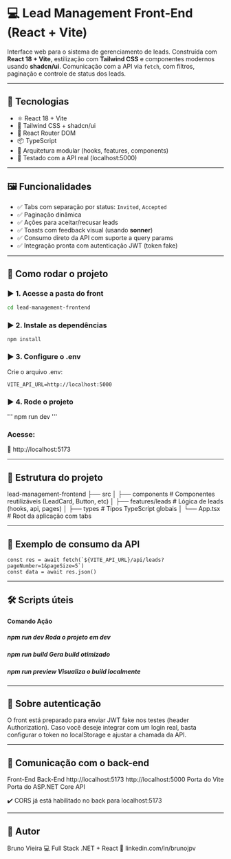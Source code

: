 # 💻 Lead Management Front-End (React + Vite)

Interface web para o sistema de gerenciamento de leads. Construída com **React 18 + Vite**, estilização com **Tailwind CSS** e componentes modernos usando **shadcn/ui**. Comunicação com a API via `fetch`, com filtros, paginação e controle de status dos leads.

---

## 🧰 Tecnologias

- ⚛️ React 18 + Vite
- 🎨 Tailwind CSS + shadcn/ui
- 🚦 React Router DOM
- 📦 TypeScript
- 🍃 Arquitetura modular (hooks, features, components)
- 🧪 Testado com a API real (localhost:5000)

---

## 🖼️ Funcionalidades

- ✅ Tabs com separação por status: `Invited`, `Accepted`
- ✅ Paginação dinâmica
- ✅ Ações para aceitar/recusar leads
- ✅ Toasts com feedback visual (usando **sonner**)
- ✅ Consumo direto da API com suporte a query params
- ✅ Integração pronta com autenticação JWT (token fake)

---

## 🚀 Como rodar o projeto

### ▶️ 1. Acesse a pasta do front

```bash
cd lead-management-frontend
```

### ▶️ 2. Instale as dependências

```
npm install
```

### ▶️ 3. Configure o .env

Crie o arquivo .env:

```
VITE_API_URL=http://localhost:5000
```

### ▶️ 4. Rode o projeto

'''
npm run dev
'''

### Acesse:

📎 http://localhost:5173

---

## 🧩 Estrutura do projeto

lead-management-frontend
├── src
│   ├── components         # Componentes reutilizáveis (LeadCard, Button, etc)
│   ├── features/leads     # Lógica de leads (hooks, api, pages)
│   ├── types              # Tipos TypeScript globais
│   └── App.tsx            # Root da aplicação com tabs

---

## 📘 Exemplo de consumo da API

```
const res = await fetch(`${VITE_API_URL}/api/leads?pageNumber=1&pageSize=5`)
const data = await res.json()
```

---

## 🛠️ Scripts úteis

####  Comando            Ação
##### npm run dev        Roda o projeto em dev
##### npm run build      Gera build otimizado
##### npm run preview    Visualiza o build localmente

---

## 🔐 Sobre autenticação

O front está preparado para enviar JWT fake nos testes (header Authorization).
Caso você deseje integrar com um login real, basta configurar o token no localStorage e ajustar a chamada da API.

---

## 🤝 Comunicação com o back-end

Front-End	               Back-End
http://localhost:5173    http://localhost:5000
Porta do Vite	           Porta do ASP.NET Core API

✔️ CORS já está habilitado no back para localhost:5173

---

## 🙌 Autor
Bruno Vieira
💻 Full Stack .NET + React
🔗 linkedin.com/in/brunojpv
